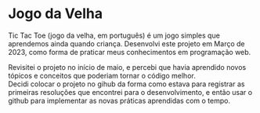 # Jogo da Velha

Tic Tac Toe (jogo da velha, em português) é um jogo simples que aprendemos ainda quando criança.
Desenvolvi este projeto em Março de 2023, como forma de praticar meus conhecimentos em programação web.

Revisitei o projeto no início de maio, e percebi que havia aprendido novos tópicos e conceitos que poderiam tornar o código melhor.  
Decidi colocar o projeto no gihub da forma como estava para registrar as primeiras resoluções que encontrei para o desenvolvimento, e então usar o github para implementar as novas práticas aprendidas com o tempo.